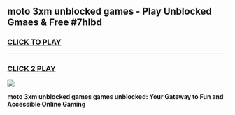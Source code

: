 
## moto 3xm unblocked games - Play Unblocked Gmaes & Free #7hlbd
<h3>
<a href="https://premium.freeplayer.one?title=moto_3xm_unblocked_games&ref=03M">CLICK TO PLAY</a></h3>
<hr>

<h3>
<a href="https://premium.freeplayer.one?title=moto_3xm_unblocked_games&ref=03M">CLICK 2 PLAY</a>
  
</h3>

<a href="https://premium.freeplayer.one?title=moto_3xm_unblocked_games&ref=03M"><img src="https://clearcache.store/games.png"></a>


**moto 3xm unblocked games games unblocked: Your Gateway to Fun and Accessible Online Gaming**
